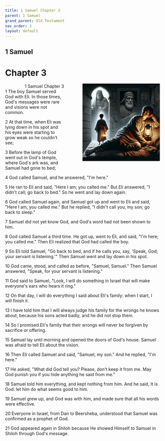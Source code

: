 ```yaml
---
title: 1 Samuel Chapter 3
parent: 1 Samuel
grand_parent: Old Testament
nav_order: 3
layout: default
---
```


## 1 Samuel

# Chapter 3

<div style="clear: both; text-align: right;">
    <img src="/assets/Image/1 Samuel/500/3.jpg" alt="1 Samuel Chapter 3" class="chapter-image" style="max-width: 50%; height: auto; float: right; margin: 0 0 10px 10px; padding-left: 10%;">
    <figcaption style="font-size: 14px;">1 Samuel Chapter 3</figcaption>
</div>
1 The boy Samuel served God with Eli. In those times, God's messages were rare and visions were not common.

2 At that time, when Eli was lying down in his spot and his eyes were starting to grow weak so he couldn't see;

3 Before the lamp of God went out in God's temple, where God's ark was, and Samuel had gone to bed;

4 God called Samuel, and he answered, "I'm here."

5 He ran to Eli and said, "Here I am; you called me." But Eli answered, "I didn't call; go back to bed." So he went and lay down again.

6 God called Samuel again, and Samuel got up and went to Eli and said, "Here I am, you called me." But he replied, "I didn't call you, my son; go back to sleep."

7 Samuel did not yet know God, and God's word had not been shown to him.

8 God called Samuel a third time. He got up, went to Eli, and said, "I'm here; you called me." Then Eli realized that God had called the boy.

9 So Eli told Samuel, "Go back to bed, and if he calls you, say, 'Speak, God; your servant is listening.'" Then Samuel went and lay down in his spot.

10 God came, stood, and called as before, "Samuel, Samuel." Then Samuel answered, "Speak, for your servant is listening."

11 God said to Samuel, "Look, I will do something in Israel that will make everyone's ears who hears it ring."

12 On that day, I will do everything I said about Eli's family: when I start, I will finish it.

13 I have told him that I will always judge his family for the wrongs he knows about; because his sons acted badly, and he did not stop them.

14 So I promised Eli's family that their wrongs will never be forgiven by sacrifice or offering.

15 Samuel lay until morning and opened the doors of God's house. Samuel was afraid to tell Eli about the vision.

16 Then Eli called Samuel and said, "Samuel, my son." And he replied, "I'm here."

17 He asked, "What did God tell you? Please, don't keep it from me. May God punish you if you hide anything he said from me."

18 Samuel told him everything, and kept nothing from him. And he said, It is God: let him do what seems good to him.

19 Samuel grew up, and God was with him, and made sure that all his words were effective.

20 Everyone in Israel, from Dan to Beersheba, understood that Samuel was confirmed as a prophet of God.

21 God appeared again in Shiloh because He showed Himself to Samuel in Shiloh through God's message.


